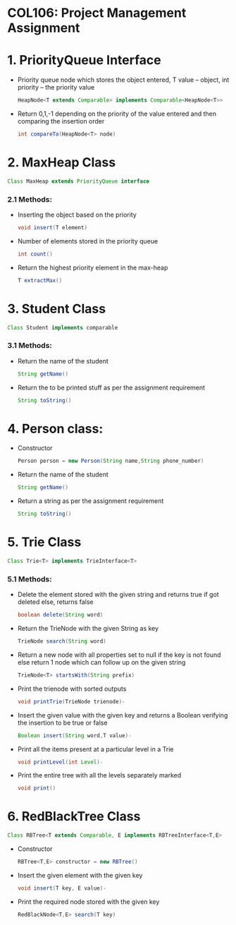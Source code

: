 # COL106: Project Management Assignment

# 1. PriorityQueue Interface
- Priority queue node which stores the object entered, 
T value – object, int priority – the priority value
  ``` Java
  HeapNode<T extends Comparable> implements Comparable<HeapNode<T>>
  ```

- Return 0,1,-1 depending on the priority of the value entered and then comparing the insertion order
  ``` Java
  int compareTo(HeapNode<T> node)
  ```



# 2. MaxHeap Class
  ``` Java
  Class MaxHeap extends PriorityQueue interface
  ```

### 2.1 Methods:
- Inserting the object based on the priority
  ``` Java
  void insert(T element)
  ```

- Number of elements stored in the priority queue
  ``` Java
  int count()
  ```

- Return the highest priority element in the max-heap
  ``` Java
  T extractMax()
  ```




# 3. Student Class
  ``` Java
  Class Student implements comparable
  ```
### 3.1 Methods:
- Return the name of the student
  ``` Java
  String getName()
  ```
- Return the to be printed stuff as per the assignment requirement
  ``` Java
  String toString()
  ```


# 4. Person class:
- Constructor
  ``` Java
  Person person = new Person(String name,String phone_number)
  ```
- Return the name of the student
  ``` Java
  String getName()
  ```

- Return a string as per the assignment requirement
  ``` Java
  String toString()
  ```


# 5. Trie Class 
  ``` Java
  Class Trie<T> implements TrieInterface<T>
  ```
### 5.1 Methods:
- Delete the element stored with the given string and returns true if got deleted else, returns false
  ``` Java
  boolean delete(String word)
  ```
- Return the TrieNode with the given String as key
  ``` Java
  TrieNode search(String word)
  ```
- Return a new node with all properties set to null if the key is not found else return 1 node which can follow up on the given string
  ``` Java
  TrieNode<T> startsWith(String prefix)
  ```
- Print the trienode with sorted outputs
  ``` Java
  void printTrie(TrieNode trienode)-
  ```

- Insert the given value with the given key and returns a Boolean verifying the insertion to be true or false
  ``` Java
  Boolean insert(String word,T value)-
  ```
- Print all the items present at a particular level in a Trie
  ``` Java
  void printLevel(int Level)-
  ```
- Print the entire tree with all the levels separately marked
  ``` Java
  void print()
  ```


# 6. RedBlackTree Class
  ``` Java
  Class RBTree<T extends Comparable, E implements RBTreeInterface<T,E>
  ```
- Constructor
  ``` Java
  RBTree<T,E> constructor = new RBTree()
  ```
- Insert the given element with the given key
  ``` Java
  void insert(T key, E value)-
  ```
- Print the required node stored with the given key
  ``` Java
  RedBlackNode<T,E> search(T key)
  ```
